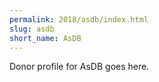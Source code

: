 ```yaml
---
permalink: 2018/asdb/index.html
slug: asdb
short_name: AsDB
---
```


Donor profile for AsDB goes here.
